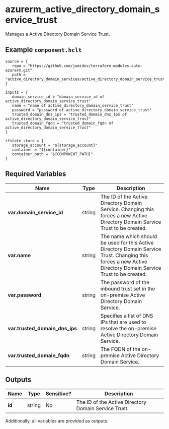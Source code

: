 # azurerm_active_directory_domain_service_trust

Manages a Active Directory Domain Service Trust.

## Example `component.hclt`

```hcl
source = {
   repo = "https://github.com/jumidev/terraform-modules-auto-azurerm.git" 
   path = "active_directory_domain_services/active_directory_domain_service_trust" 
}

inputs = {
   domain_service_id = "domain_service_id of active_directory_domain_service_trust" 
   name = "name of active_directory_domain_service_trust" 
   password = "password of active_directory_domain_service_trust" 
   trusted_domain_dns_ips = "trusted_domain_dns_ips of active_directory_domain_service_trust" 
   trusted_domain_fqdn = "trusted_domain_fqdn of active_directory_domain_service_trust" 
}

tfstate_store = {
   storage_account = "${storage_account}" 
   container = "${container}" 
   container_path = "${COMPONENT_PATH}" 
}

```

## Required Variables

| Name | Type |  Description |
| ---- | --------- |  ----------- |
| **var.domain_service_id** | string |  The ID of the Active Directory Domain Service. Changing this forces a new Active Directory Domain Service Trust to be created. | 
| **var.name** | string |  The name which should be used for this Active Directory Domain Service Trust. Changing this forces a new Active Directory Domain Service Trust to be created. | 
| **var.password** | string |  The password of the inbound trust set in the on-premise Active Directory Domain Service. | 
| **var.trusted_domain_dns_ips** | string |  Specifies a list of DNS IPs that are used to resolve the on-premise Active Directory Domain Service. | 
| **var.trusted_domain_fqdn** | string |  The FQDN of the on-premise Active Directory Domain Service. | 



## Outputs

| Name | Type | Sensitive? | Description |
| ---- | ---- | --------- | --------- |
| **id** | string | No  | The ID of the Active Directory Domain Service Trust. | 

Additionally, all variables are provided as outputs.
